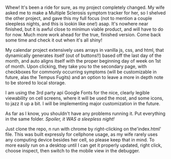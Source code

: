Whew! It's been a ride for sure, as my project completely changed. My wife asked me to make a Multiple Sclerosis symptom tracker for her, so I shelved the other project, and gave this my full focus (not to mention a couple sleepless nights, and this is lookin like one!) asap. It's nowhere near finished, but it is awful close to minimun viable product, and will have to do for now. Much more work ahead for the true, finished version. Come back some time and check it out when it's all shiny!

My calendar project extensively uses arrays in vanilla js, css, and html, that dynamically generates itself (out of buttons!!) based off the last day of the month, and auto aligns itself with the proper beginning day of week on 1st of month. Upon clicking, they take you to the secondary page, with checkboxes for commonly occurring symptoms (will be customizable in future, alas the Tempus Fugits) and an option to leave a more in depth note to be stored to local storage.

I am using the 3rd party api Google Fonts for the nice, clearly legible viewability on cell screens, where it will be used the most, and some icons, to jazz it up a bit. I will be implementing major customization in the future.

As far as I know, you shouldn't have any problems running it. Put everything in the same folder.
*Spoiler, it WAS a sleepless night!*


Just clone the repo, n run with chrome by right-clicking on the'index.html' file. This was built expressly for cellphone usage, as my wife rarely uses any computing device besides her cell, so please keep that in mind. To more easily run on a desktop until I can get it properly updated, right click, choose inspect, then switch to the mobile view in the debugger.
